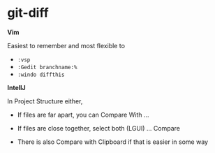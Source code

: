 # git-diff

**Vim**

Easiest to remember and most flexible to 

- `:vsp`
- `:Gedit branchname:%`
- `:windo diffthis`

**IntellJ**

In Project Structure either,

- If files are far apart, you can Compare With ...

- If files are close together, select both (LGUI) ... Compare

- There is also Compare with Clipboard if that is easier in some way

